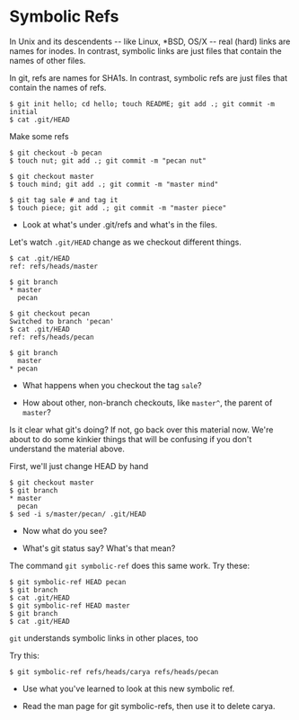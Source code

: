 Symbolic Refs
=============

In Unix and its descendents -- like Linux, *BSD, OS/X --  real (hard) links are names for inodes.
In contrast, symbolic links are just files that contain the names of other files.

In git, refs are names for SHA1s. In contrast, symbolic refs are just files that contain the names of refs.

    $ git init hello; cd hello; touch README; git add .; git commit -m initial
    $ cat .git/HEAD

Make some refs

    $ git checkout -b pecan
    $ touch nut; git add .; git commit -m "pecan nut"

    $ git checkout master
    $ touch mind; git add .; git commit -m "master mind"

    $ git tag sale # and tag it
    $ touch piece; git add .; git commit -m "master piece"

- Look at what's under .git/refs and what's in the files.

Let's watch `.git/HEAD` change as we checkout different things.

    $ cat .git/HEAD
    ref: refs/heads/master

    $ git branch
    * master
      pecan

    $ git checkout pecan
    Switched to branch 'pecan'
    $ cat .git/HEAD
    ref: refs/heads/pecan

    $ git branch
      master
    * pecan

- What happens when you checkout the tag `sale`?

- How about other, non-branch checkouts, like `master^`, the parent of `master`?

Is it clear what git's doing? If not, go back over this material now.
We're about to do some kinkier things that will be confusing if you don't understand the material above.

First, we'll just change HEAD by hand

    $ git checkout master
    $ git branch
    * master
      pecan
    $ sed -i s/master/pecan/ .git/HEAD

- Now what do you see?

- What's git status say? What's that mean?

The command `git symbolic-ref` does this same work. Try these:

    $ git symbolic-ref HEAD pecan
    $ git branch
    $ cat .git/HEAD
    $ git symbolic-ref HEAD master
    $ git branch
    $ cat .git/HEAD

`git` understands symbolic links in other places, too

Try this:

    $ git symbolic-ref refs/heads/carya refs/heads/pecan

- Use what you've learned to look at this new symbolic ref.

- Read the man page for git symbolic-refs, then use it to delete carya.

